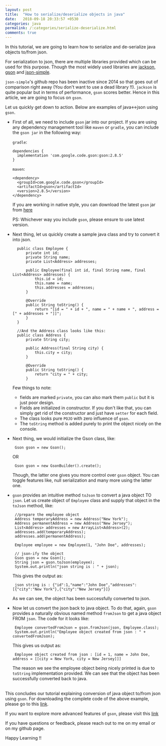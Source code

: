 ```yaml
---
layout: post
title:  "How to serialize/deserialize objects in java"
date:   2018-09-18 20:33:57 +0530
categories: java
permalink: /:categories/serialize-deserialize.html
comments: true
---
```


In this tutorial, we are going to learn how to serialize and de-serialize java objects to/from json.

For serialization to json, there are multiple libraries provided which can be used for this purpose.
Though the most widely used libraries are [jackson](https://github.com/FasterXML/jackson), [gson](https://github.com/google/gson)
and [json-simple](https://github.com/fangyidong/json-simple).

`json-simple`'s github repo has been inactive since 2014 so that goes out of comparison right away (You don't want to 
use a dead library !!). `jackson` is quite popular but in terms of performance, `gson` scores better. 
Hence in this article, we are going to focus on `gson`.

Let us quickly get down to action. Below are examples of java<->json using `gson`.

+ First of all, we need to include `gson` jar into our project. If you are using any dependency management tool like `maven`
 or `gradle`, you can include the `gson jar` in the following way:
  
  `gradle`:
  ````
  dependencies {
    implementation 'com.google.code.gson:gson:2.8.5'
  }
  ````
  
  `maven`:
  ````
  <dependency>
    <groupId>com.google.code.gson</groupId>
    <artifactId>gson</artifactId>
    <version>2.8.5</version>
  </dependency>
  ````
  If you are working in native style, you can download the latest `gson` jar from [here](https://mvnrepository.com/artifact/com.google.code.gson/gson)
  
  PS: Whichever way you include `gson`, please ensure to use latest version.
  
+ Next thing, let us quickly create a sample java class and try to convert it into json.
  ````
    public class Employee {
        private int id;
        private String name;
        private List<Address> addresses;

        public Employee(final int id, final String name, final List<Address> addresses) {
            this.id = id;
            this.name = name;
            this.addresses = addresses;
        }

        @Override
        public String toString() {
            return "[id = " + id + ", name = " + name + ", address = [" + addresses + "]]";
        }
    }
    
    //And the Address class looks like this:
    public class Address {
        private String city;
    
        public Address(final String city) {
            this.city = city;
        }
    
        @Override
        public String toString() {
            return "city = " + city;
        }
  ````
  Few things to note:
    + fields are marked `private`, you can also mark them `public` but it is just poor design.
    + Fields are initialized in constructor. If you don't like that, you can simply get rid of the constructor and just have `setter` for each field.
    + The class looks pure `POJO` with zero influence of `gson`.
    + The `toString` method is added purely to print the object nicely on the console.

+ Next thing, we would initialize the Gson class, like:
  ````
   Gson gson = new Gson();
  ````
   OR
  ````
   Gson gson = new GsonBuilder().create();
  ````  
  Though, the latter one gives you more control over `gson` object. You can toggle features like, null serialization and many more using the latter one.

+ `gson` provides an intuitive method `toJson` to convert a java object TO `json`. Let us create object of `Employee` class
   and supply that object in the `toJson` method, like:
   ````
    //prepare the employee object
    Address temporaryAddress = new Address("New York");
    Address permanentAddress = new Address("New Jersey");
    List<Address> addresses = new ArrayList<Address>(2);
    addresses.add(temporaryAddress);
    addresses.add(permanentAddress);
    
    Employee employee = new Employee(1, "John Doe", addresses);
    
    // json-ify the object
    Gson gson = new Gson();
    String json = gson.toJson(employee);
    System.out.println("json string is : " + json); 
   ````      
   This gives the output as:
   ````
    json string is : {"id":1,"name":"John Doe","addresses":[{"city":"New York"},{"city":"New Jersey"}]}
   ````
   As we can see, the object has been successfully converted to json.

+ Now let us convert the json back to java object. To do that, again, `gson` provides a naturally obvious named method `fromJson`
  to get a java object FROM `json`. The code for it looks like:
  ````
   Employee convertedFromJson = gson.fromJson(json, Employee.class);
   System.out.println("Employee object created from json : " + convertedFromJson);
  ````
  This gives us output as:
  ````
   Employee object created from json : [id = 1, name = John Doe, address = [[city = New York, city = New Jersey]]]
  ````
  
  The reason we see the employee object being nicely printed is due to `toString` implementation provided. We can see 
  that the object has been successfully converted back to java.
  <br/>
  <br/>

This concludes our tutorial explaining conversion of java object to/from json using `gson`. For downloading the complete code
of the above example, please go to this [link](https://github.com/vikeshpandey/serialize-deserialize).

If you want to explore more advanced features of `gson`, please visit this [link](https://github.com/google/gson/blob/master/UserGuide.md)  

If you have questions or feedback, please reach out to me on my email or on my github page.

Happy Learning !!